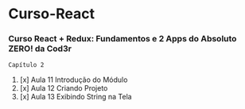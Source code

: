 # Curso-React

### Curso React + Redux: Fundamentos e 2 Apps do Absoluto ZERO! da Cod3r

    Capítulo 2

1. [x] Aula 11 Introdução do Módulo
2. [x] Aula 12 Criando Projeto
3. [x] Aula 13 Exibindo String na Tela
